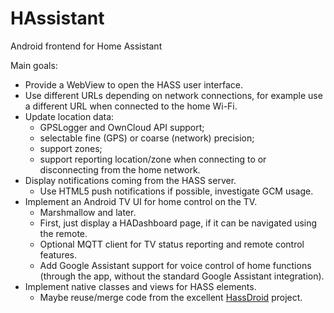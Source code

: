 # HAssistant
Android frontend for Home Assistant

Main goals:
* Provide a WebView to open the HASS user interface.
* Use different URLs depending on network connections, for example use a different URL when connected to the home Wi-Fi.
* Update location data:
  * GPSLogger and OwnCloud API support;
  * selectable fine (GPS) or coarse (network) precision;
  * support zones;
  * support reporting location/zone when connecting to or disconnecting from the home network.
* Display notifications coming from the HASS server.
  * Use HTML5 push notifications if possible, investigate GCM usage.
* Implement an Android TV UI for home control on the TV.
  * Marshmallow and later.
  * First, just display a HADashboard page, if it can be navigated using the remote.
  * Optional MQTT client for TV status reporting and remote control features.
  * Add Google Assistant support for voice control of home functions (through the app, without the standard Google Assistant integration).
* Implement native classes and views for HASS elements.
  * Maybe reuse/merge code from the excellent [HassDroid](https://github.com/Maxr1998/home-assistant-Android) project.
